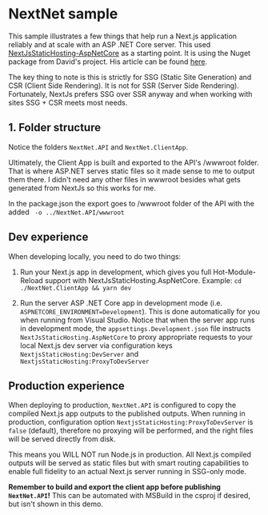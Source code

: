 # NextNet sample

This sample illustrates a few things that help run a Next.js application reliably and at scale with an ASP .NET Core server.
This used [NextJsStaticHosting-AspNetCore](https://github.com/davidnx/NextjsStaticHosting-AspNetCore) as a starting point. It is using the Nuget package from David's project.
His article can be found [here](https://medium.com/@david.nissimoff/next-js-meets-asp-net-core-a-story-of-performance-and-love-at-long-tail-41cf9231b2de).

The key thing to note is this is strictly for SSG (Static Site Generation) and CSR (Client Side Rendering). It is not for SSR (Server Side Rendering). Fortunately, NextJs prefers SSG over SSR anyway and when working with sites SSG + CSR meets most needs.

## 1. Folder structure

Notice the folders `NextNet.API` and `NextNet.ClientApp`.

Ultimately, the Client App is built and exported to the API's /wwwroot folder. That is where ASP.NET serves static files so it made sense to me to output them there. I didn't need any other files in wwwroot besides what gets generated from NextJs so this works for me.

In the package.json the export goes to /wwwroot folder of the API with the added ` -o ../NextNet.API/wwwroot`

## Dev experience

When developing locally, you need to do two things:

1. Run your Next.js app in development, which gives you full Hot-Module-Reload support with NextJsStaticHosting.AspNetCore.
   Example: `cd ./NextNet.ClientApp && yarn dev`

2. Run the server ASP .NET Core app in development mode (i.e. `ASPNETCORE_ENVIRONMENT=Development`).
   This is done automatically for you when running from Visual Studio.
   Notice that when the server app runs in development mode, the `appsettings.Development.json` file
   instructs `NextJsStaticHosting.AspNetCore` to proxy appropriate requests to your local Next.js dev server
   via configuration keys `NextjsStaticHosting:DevServer` and `NextjsStaticHosting:ProxyToDevServer`

## Production experience

When deploying to production, `NextNet.API` is configured to copy the compiled Next.js app outputs to the published outputs.
When running in production, configuration option `NextjsStaticHosting:ProxyToDevServer` is `false` (default), therefore no proxying
will be performed, and the right files will be served directly from disk.

This means you WILL NOT run Node.js in production. All Next.js compiled outputs will be served as static files
but with smart routing capabilities to enable full fidelity to an actual Next.js server running in SSG-only mode.

**Remember to build and export the client app before publishing `NextNet.API`!** This can be automated with MSBuild in the csproj if desired, but isn't shown in this demo.
